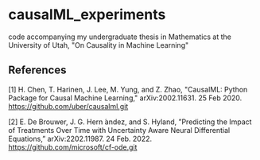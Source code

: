 # causalML_experiments
code accompanying my undergraduate thesis in Mathematics at the University of Utah, "On Causality in Machine Learning"

## References
[1] H. Chen, T. Harinen, J. Lee, M. Yung, and Z. Zhao, "CausalML: Python Package for Causal Machine Learning," arXiv:2002.11631. 25 Feb 2020. https://github.com/uber/causalml.git 

[2] E. De Brouwer, J. G. Hern ́andez, and S. Hyland, ”Predicting the Impact of Treatments Over Time with Uncertainty Aware Neural Differential Equations,” arXiv:2202.11987. 24 Feb. 2022. https://github.com/microsoft/cf-ode.git
